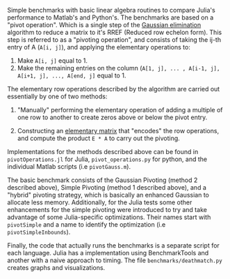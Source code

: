 Simple benchmarks with basic linear algebra routines to compare
Julia's performance to Matlab's and Python's. The benchmarks are based
on a "pivot operation". Which is a single step of the [Gaussian
elimination](https://en.wikipedia.org/wiki/Gaussian_elimination)
algorithm to reduce a matrix to it's RREF (Reduced row echelon
form). This step is referred to as a "pivoting operation", and
consists of taking the ij-th entry of A (`A[i, j]`), and applying the
elementary operations to:

1. Make `A[i, j]` equal to 1.
2. Make the remaining entries on the column (`A[1, j], ... , A[i-1,
   j], A[i+1, j], ..., A[end, j]` equal to 1.

The elementary row operations described by the algorithm are carried
out essentially by one of two methods:

1. "Manually" performing the elementary operation of adding a multiple
   of one row to another to create zeros above or below the pivot
   entry.

2. Constructing an [elementary
   matrix](https://en.wikipedia.org/wiki/Elementary_matrix) that
   "encodes" the row operations, and compute the product `E * A` to
   carry out the pivoting.

Implementations for the methods described above can be found in
`pivotOperations.jl` for Julia, `pivot_operations.py` for python, and
the individual Matlab scripts (i.e `pivotGauss.m`).

The basic benchmark consists of the Gaussian Pivoting (method 2
described above), Simple Pivoting (method 1 described above), and a
"hybrid" pivoting strategy, which is basically an enhanced Gaussian to
allocate less memory. Additionally, for the Julia tests some other
enhancements for the simple pivoting were introduced to try and take
advantage of some Julia-specific optimizations. Their names start with
`pivotSimple` and a name to identify the optimization (i.e
`pivotSimpleInbounds`).

Finally, the code that actually runs the benchmarks is a separate
script for each language. Julia has a implementation using
BenchmarkTools and another with a naive approach to timing. The file
`benchmarks/deathmatch.py` creates graphs and visualizations.

